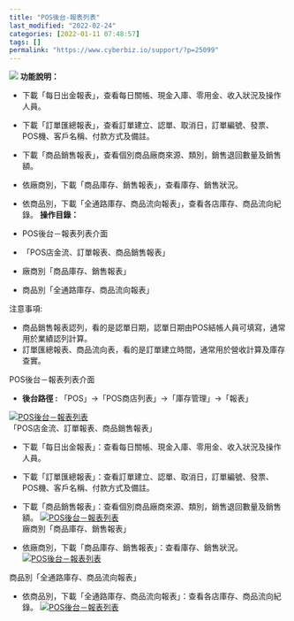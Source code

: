 ```yaml
---
title: "POS後台-報表列表"
last_modified: "2022-02-24"
categories: [2022-01-11 07:48:57]
tags: []
permalink: "https://www.cyberbiz.io/support/?p=25099"
---
```


![](https://www.cyberbiz.io/support/wp-content/uploads/2021/08/企業版.png)
**功能說明：**  

* 下載「每日出金報表」，查看每日關帳、現金入庫、零用金、收入狀況及操作人員。
* 下載「訂單匯總報表」，查看訂單建立、認單、取消日，訂單編號、發票、POS機、客戶名稱、付款方式及備註。
* 下載「商品銷售報表」，查看個別商品廠商來源、類別，銷售退回數量及銷售額。
* 依廠商別，下載「商品庫存、銷售報表」，查看庫存、銷售狀況。
* 依商品別，下載「全通路庫存、商品流向報表」，查看各店庫存、商品流向紀錄。
**操作目錄：**

* POS後台－報表列表介面
* 「POS店金流、訂單報表、商品銷售報表」
* 廠商別「商品庫存、銷售報表」
* 商品別「全通路庫存、商品流向報表」

注意事項:  

* 商品銷售報表認列，看的是認單日期，認單日期由POS結帳人員可填寫，通常用於業績認列計算。
* 訂單匯總報表、商品流向表，看的是訂單建立時間，通常用於營收計算及庫存查實。

POS後台－報表列表介面

* **後台路徑 :** 「POS」→「POS商店列表」→「庫存管理」→「報表」  

[![POS後台－報表列表](https://www.cyberbiz.io/support/wp-content/uploads/2022/01/POS後台－報表列表1.png)](https://www.cyberbiz.io/support/wp-content/uploads/2022/01/POS後台－報表列表1.png)  
「POS店金流、訂單報表、商品銷售報表」

* 下載「每日出金報表」：查看每日關帳、現金入庫、零用金、收入狀況及操作人員。
* 下載「訂單匯總報表」：查看訂單建立、認單、取消日，訂單編號、發票、POS機、客戶名稱、付款方式及備註。
* 下載「商品銷售報表」：查看個別商品廠商來源、類別，銷售退回數量及銷售額。
[![POS後台－報表列表](https://www.cyberbiz.io/support/wp-content/uploads/2022/01/POS後台－報表列表2.png)](https://www.cyberbiz.io/support/wp-content/uploads/2022/01/POS後台－報表列表2.png)  
廠商別「商品庫存、銷售報表」

* 依廠商別，下載「商品庫存、銷售報表」：查看庫存、銷售狀況。 [![POS後台－報表列表](https://www.cyberbiz.io/support/wp-content/uploads/2022/01/POS後台－報表列表3.png)](https://www.cyberbiz.io/support/wp-content/uploads/2022/01/POS後台－報表列表3.png)

商品別「全通路庫存、商品流向報表」

* 依商品別，下載「全通路庫存、商品流向報表」：查看各店庫存、商品流向紀錄。 [![POS後台－報表列表](https://www.cyberbiz.io/support/wp-content/uploads/2022/01/POS後台－報表列表4.png)](https://www.cyberbiz.io/support/wp-content/uploads/2022/01/POS後台－報表列表4.png)


